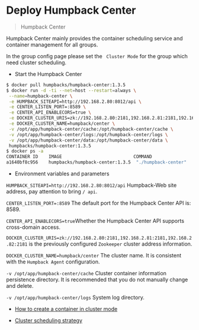 # Deploy Humpback Center

> Humpback Center  

Humpback Center mainly provides the container scheduling service and container management for all groups.

In the group config page please set the ` Cluster Mode` for the group which need cluster scheduling.

- Start the Humpback Center

```bash 
$ docker pull humpbacks/humpback-center:1.3.5
$ docker run -d -ti --net=host --restart=always \
 --name=humpback-center \
 -e HUMPBACK_SITEAPI=http://192.168.2.80:8012/api \
 -e CENTER_LISTEN_PORT=:8589 \
 -e CENTER_API_ENABLECORS=true \
 -e DOCKER_CLUSTER_URIS=zk://192.168.2.80:2181,192.168.2.81:2181,192.168.2.82:2181 \
 -e DOCKER_CLUSTER_NAME=humpback/center \
 -v /opt/app/humpback-center/cache:/opt/humpback-center/cache \
 -v /opt/app/humpback-center/logs:/opt/humpback-center/logs \
 -v /opt/app/humpback-center/data:/opt/humpback-center/data \
 humpbacks/humpback-center:1.3.5
$ docker ps -a
CONTAINER ID    IMAGE                           COMMAND                  CREATED         STATUS         PORTS         NAMES
a1640bf8c956    humpbacks/humpback-center:1.3.5  "./humpback-center"     15 minutes ago  45 seconds ago              humpback-center
```

- Environment variables and parameters

`HUMPBACK_SITEAPI=http://192.168.2.80:8012/api` Humpback-Web site address, pay attention to bring `/ api`.   

`CENTER_LISTEN_PORT=:8589` The default port for the Humpback Center API is: 8589.   

`CENTER_API_ENABLECORS=true`Whether the Humpback Center API supports cross-domain access.

`DOCKER_CLUSTER_URIS=zk://192.168.2.80:2181,192.168.2.81:2181,192.168.2.82:2181` is the previously configured `Zookeeper` cluster address information.

`DOCKER_CLUSTER_NAME=humpback/center` The cluster name. It is consistent with the `Humpback Agent` configuration.   

`-v /opt/app/humpback-center/cache` Cluster container information persistence directory. It is recommended that you do not manually change and delete.   

`-v /opt/app/humpback-center/logs` System log directory.

- [How to create a container in cluster mode](cluster-create-container.md)

- [Cluster scheduling strategy](cluster-container-schedule.md)

